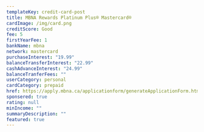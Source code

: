 ```yaml
---
templateKey: credit-card-post
title: MBNA Rewards Platinum Plus® Mastercard®
cardImage: /img/card.png
creditScore: Good
fee: 5
firstYearFee: 1
bankName: mbna
network: mastercard
purchaseInterest: "19.99"
balanceTransferInterest: "22.99"
cashAdvanceInterest: "24.99"
balanceTranferFees: ""
userCategory: personal
cardCategory: prepaid
href: https://apply.mbna.ca/applicationform/generateApplicationForm.htm?src=DACC88&locale=en_CA&sid=GaCy8kZbhuw-10H.SXk.sZfrQgJmcTx8gw
sponsered: true
rating: null
minIncome: ""
summaryDescription: ""
featured: true
---
```

